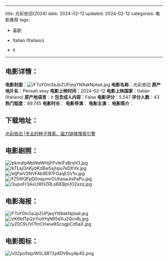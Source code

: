 
---
title: 光彩依旧(2024)
date: 2024-02-12
updated: 2024-02-12
categories: 电影推荐
tags:
- 喜剧

- Italian (Italiano)
- it
---


> 

## **电影详情**：

**电影封面**：<img src="https://image.tmdb.org/t/p/w200/FToY0m3aJpZUPjeqYN9akNptad.jpg" alt="/FToY0m3aJpZUPjeqYN9akNptad.jpg" title="/FToY0m3aJpZUPjeqYN9akNptad.jpg">
**电影名称**：光彩依旧
**原产地片名**：Pensati sexy
**电影上映时间**：2024-02-12
**电影上映国家**：Italian (Italiano)
**原产地语言**：it
**包含成人内容**：False
**电影评分**：5.547
**评分人数**：43
**热门程度**：89.745
**电影时长**：
**电影导演**：
**电影主演**：
**电影简介**：

## **下载地址**：
[光彩依旧 |专业的种子搜索、磁力链接搜索引擎](https://movie.amd794.com:2083/?search=Pensati%20sexy&ordering=&mode=match_phrase&page_size=10&page=1)
 

## **电影剧照**：
<img src="https://image.tmdb.org/t/p/original/pkmdIpMpWeWHijFPvtklFsBrsH3.jpg" alt="/pkmdIpMpWeWHijFPvtklFsBrsH3.jpg" title="/pkmdIpMpWeWHijFPvtklFsBrsH3.jpg"><img src="https://image.tmdb.org/t/p/original/kTLsjl3nKybKzBw5sjhpu7eDXVk.jpg" alt="/kTLsjl3nKybKzBw5sjhpu7eDXVk.jpg" title="/kTLsjl3nKybKzBw5sjhpu7eDXVk.jpg"><img src="https://image.tmdb.org/t/p/original/eIjPaiV2NVFAb9E97FGaqESV1n.jpg" alt="/eIjPaiV2NVFAb9E97FGaqESV1n.jpg" title="/eIjPaiV2NVFAb9E97FGaqESV1n.jpg"><img src="https://image.tmdb.org/t/p/original/fZ5WQFpD0vqymvOUhasaJisPaPu.jpg" alt="/fZ5WQFpD0vqymvOUhasaJisPaPu.jpg" title="/fZ5WQFpD0vqymvOUhasaJisPaPu.jpg"><img src="https://image.tmdb.org/t/p/original/3upoFr3AxUWHZRLs6lEBpUO2szq.jpg" alt="/3upoFr3AxUWHZRLs6lEBpUO2szq.jpg" title="/3upoFr3AxUWHZRLs6lEBpUO2szq.jpg">

## **电影海报**：
<img src="https://image.tmdb.org/t/p/original/FToY0m3aJpZUPjeqYN9akNptad.jpg" alt="/FToY0m3aJpZUPjeqYN9akNptad.jpg" title="/FToY0m3aJpZUPjeqYN9akNptad.jpg"><img src="https://image.tmdb.org/t/p/original/zK6tdTpQzYiuhYqN65dXu2Qcn8j.jpg" alt="/zK6tdTpQzYiuhYqN65dXu2Qcn8j.jpg" title="/zK6tdTpQzYiuhYqN65dXu2Qcn8j.jpg"><img src="https://image.tmdb.org/t/p/original/yZ0C9iJVITtnCHwwBScogpCd5aX.jpg" alt="/yZ0C9iJVITtnCHwwBScogpCd5aX.jpg" title="/yZ0C9iJVITtnCHwwBScogpCd5aX.jpg">

## **电影图标**：
<img src="https://image.tmdb.org/t/p/original/v0Zpo5tqzW0LSB72p8DVBsy8p4S.png" alt="/v0Zpo5tqzW0LSB72p8DVBsy8p4S.png" title="/v0Zpo5tqzW0LSB72p8DVBsy8p4S.png">

